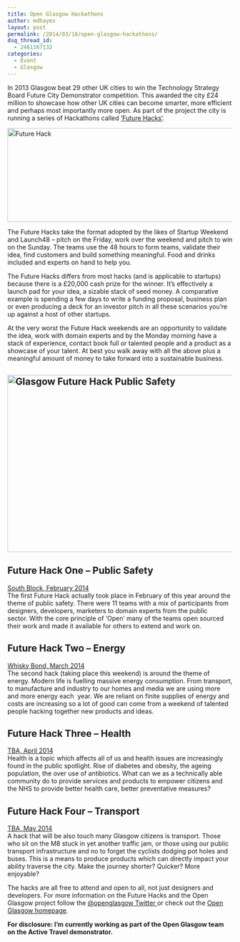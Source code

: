 ```yaml
---
title: Open Glasgow Hackathons
author: mdhayes
layout: post
permalink: /2014/03/18/open-glasgow-hackathons/
dsq_thread_id:
  - 2461167132
categories:
  - Event
  - Glasgow
---
```

In 2013 Glasgow beat 29 other UK cities to win the Technology Strategy Board Future City Demonstrator competition. This awarded the city £24 million to showcase how other UK cities can become smarter, more efficient and perhaps most importantly more open. As part of the project the city is running a series of Hackathons called [&#8216;Future Hacks&#8217;][1].

[<img class="alignnone  wp-image-13689" style="line-height: 1.5em;" alt="Future Hack" src="http://rookieoven.com/wp-content/uploads/2014/03/future-hack.png" width="600" height="210" />][2]

The Future Hacks take the format adopted by the likes of Startup Weekend and Launch48 &#8211; pitch on the Friday, work over the weekend and pitch to win on the Sunday. The teams use the 48 hours to form teams, validate their idea, find customers and build something meaningful. Food and drinks included and experts on hand to help you.

The Future Hacks differs from most hacks (and is applicable to startups) because there is a £20,000 cash prize for the winner. It&#8217;s effectively a launch pad for your idea, a sizable stack of seed money. A comparative example is spending a few days to write a funding proposal, business plan or even producing a deck for an investor pitch in all these scenarios you&#8217;re up against a host of other startups.

At the very worst the Future Hack weekends are an opportunity to validate the idea, work with domain experts and by the Monday morning have a stack of experience, contact book full or talented people and a product as a showcase of your talent. At best you walk away with all the above plus a meaningful amount of money to take forward into a sustainable business.

## [<img class="alignnone  wp-image-13686" alt="Glasgow Future Hack Public Safety" src="http://rookieoven.com/wp-content/uploads/2014/03/glasgow-future-hack.jpg" width="600" height="396" />][2]

## Future Hack One &#8211; Public Safety

[South Block, February 2014][3]  
The first Future Hack actually took place in February of this year around the theme of public safety. There were 11 teams with a mix of participants from designers, developers, marketers to domain experts from the public sector. With the core principle of &#8216;Open&#8217; many of the teams open sourced their work and made it available for others to extend and work on.

## Future Hack Two &#8211; Energy

[Whisky Bond, March 2014][4]  
The second hack (taking place this weekend) is around the theme of energy. Modern life is fuelling massive energy consumption. From transport, to manufacture and industry to our homes and media we are using more and more energy each  year. We are reliant on finite supplies of energy and costs are increasing so a lot of good can come from a weekend of talented people hacking together new products and ideas.

## Future Hack Three &#8211; Health

[TBA, April 2014][5]  
Health is a topic which affects all of us and health issues are increasingly found in the public spotlight. Rise of diabetes and obesity, the ageing population, the over use of antibiotics. What can we as a technically able community do to provide services and products to empower citizens and the NHS to provide better health care, better preventative measures?

## Future Hack Four &#8211; Transport

[TBA, May 2014][6]  
A hack that will be also touch many Glasgow citizens is transport. Those who sit on the M8 stuck in yet another traffic jam, or those using our public transport infrastructure and no to forget the cyclists dodging pot holes and buses. This is a means to produce products which can directly impact your ability traverse the city. Make the journey shorter? Quicker? More enjoyable?

The hacks are all free to attend and open to all, not just designers and developers. For more information on the Future Hacks and the Open Glasgow project follow the [@openglasgow Twitter ][7]or check out the [Open Glasgow homepage][8].

**For disclosure: I&#8217;m currently working as part of the Open Glasgow team on the Active Travel demonstrator.**

 [1]: http://open.glasgow.gov.uk/hackathon/ "Hackathon"
 [2]: http://open.glasgow.gov.uk/hackathon/
 [3]: http://open.glasgow.gov.uk/hackathon/hackathon-no1/ "Hackathon Number One Information"
 [4]: http://open.glasgow.gov.uk/hackathon/hackathon-no2/ "Hack Two Information"
 [5]: http://open.glasgow.gov.uk/hackathon/hackathon-no3/ "Hackathon Number three Information"
 [6]: http://open.glasgow.gov.uk/hackathon/hackathon-no4/ "Future Hack Four Information"
 [7]: http://twitter.com/openglasgow "Open Glasgow Twitter "
 [8]: http://open.glasgow.gov.uk "Open Glasgow"